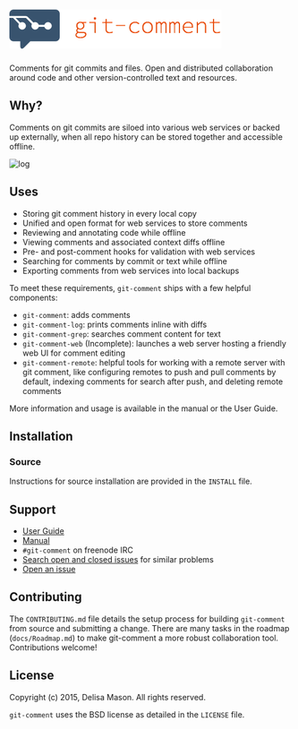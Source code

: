 # ![git-comment](docs/header.png)

Comments for git commits and files. Open and distributed collaboration
around code and other version-controlled text and resources.

## Why?

Comments on git commits are siloed into various web services or backed
up externally, when all repo history can be stored together and
accessible offline.

![log](docs/git-comment.com/images/log-screenshot.png)

## Uses

* Storing git comment history in every local copy
* Unified and open format for web services to store comments
* Reviewing and annotating code while offline
* Viewing comments and associated context diffs offline
* Pre- and post-comment hooks for validation with web services
* Searching for comments by commit or text while offline
* Exporting comments from web services into local backups

To meet these requirements, `git-comment` ships with a few helpful
components:

* `git-comment`: adds comments
* `git-comment-log`: prints comments inline with diffs
* `git-comment-grep`: searches comment content for text
* `git-comment-web` (Incomplete): launches a web server hosting a friendly
  web UI for comment editing
* `git-comment-remote`: helpful tools for working with a remote server
  with git comment, like configuring remotes to push and pull comments
  by default, indexing comments for search after push, and deleting remote
  comments

More information and usage is available in the manual or the User Guide.

## Installation

### Source

Instructions for source installation are provided in the `INSTALL` file.

## Support

* [User Guide](https://github.com/kattrali/git-comment/blob/master/docs/User%20Guide.md)
* [Manual](https://github.com/kattrali/git-comment/tree/master/docs/man)
* `#git-comment` on freenode IRC
* [Search open and closed issues](https://github.com/kattrali/git-comment/issues?utf8=✓&q=is%3Aissue) for similar problems
* [Open an issue](https://github.com/kattrali/git-comment/issues/new)

## Contributing

The `CONTRIBUTING.md` file details the setup process for building
`git-comment` from source and submitting a change. There are many tasks
in the roadmap (`docs/Roadmap.md`) to make git-comment a more robust
collaboration tool. Contributions welcome!

## License

Copyright (c) 2015, Delisa Mason. All rights reserved.

`git-comment` uses the BSD license as detailed in the `LICENSE` file.
